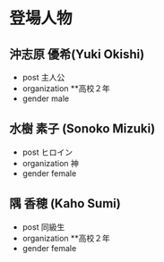 # 登場人物

## 沖志原 優希(Yuki Okishi)
- post 主人公
- organization **高校２年
- gender male

## 水樹 素子 (Sonoko Mizuki)
- post ヒロイン
- organization 神
- gender female

## 隅 香穂 (Kaho Sumi)
- post 同級生
- organization **高校２年
- gender female
